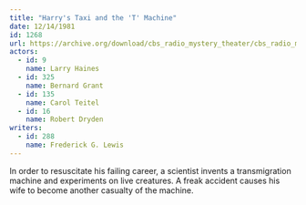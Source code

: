 ```yaml
---
title: "Harry's Taxi and the 'T' Machine"
date: 12/14/1981
id: 1268
url: https://archive.org/download/cbs_radio_mystery_theater/cbs_radio_mystery_theater-1251-1300.zip/cbs_radio_mystery_theater-1251-1300%2Fcbsrmt_1268_harrys_taxi_and_the_t_machine.mp3
actors:  
  - id: 9
    name: Larry Haines  
  - id: 325
    name: Bernard Grant  
  - id: 135
    name: Carol Teitel  
  - id: 16
    name: Robert Dryden
writers:  
  - id: 288
    name: Frederick G. Lewis
---
```

In order to resuscitate his failing career, a scientist invents a transmigration machine and experiments on live creatures. A freak accident causes his wife to become another casualty of the machine.